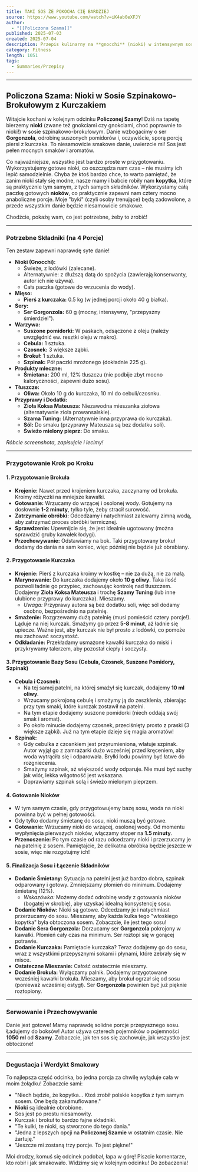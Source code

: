 ```yaml
---
title: TAKI SOS ŻE POKOCHA CIĘ BARDZIEJ
source: https://www.youtube.com/watch?v=iK4ab0eXFJY
author:
  - "[[Policzona Szama]]"
published: 2025-07-03
created: 2025-07-04
description: Przepis kulinarny na **gnocchi** (nioki) w intensywnym sosie szpinakowo-brokułowym z serem **Gorgonzola**, suszonymi pomidorami i dużą ilością piersi z kurczaka, przedstawiony w programie "Policzona Szama" jako łatwe do przygotowania, wysokobiałkowe i niezwykle smaczne danie.
category: Fitness
length: 1051
tags:
  - Summaries/Przepisy
---
```



---

## **Policzona Szama: Nioki w Sosie Szpinakowo-Brokułowym z Kurczakiem**

Witajcie kochani w kolejnym odcinku **Policzonej Szamy**! Dziś na tapetę bierzemy **nioki** (zwane też gnokciami czy gnokciami, choć poprawnie to nioki!) w sosie szpinakowo-brokułowym. Danie wzbogacimy o ser **Gorgonzola**, odrobinę suszonych pomidorów i, oczywiście, sporą porcję piersi z kurczaka. To niesamowicie smakowe danie, uwierzcie mi! Sos jest pełen mocnych smaków i aromatów.

Co najważniejsze, wszystko jest bardzo proste w przygotowaniu. Wykorzystujemy gotowe nioki, co oszczędza nam czas – nie musimy ich lepić samodzielnie. Chyba że ktoś bardzo chce, to warto pamiętać, że zanim nioki stały się modne, nasze mamy i babcie robiły nam **kopytka**, które są praktycznie tym samym, z tych samych składników. Wykorzystamy całą paczkę gotowych **nioków**, co praktycznie zapewni nam cztery mocno anaboliczne porcje. Moje "byki" (czyli osoby trenujące) będą zadowolone, a przede wszystkim danie będzie niesamowicie smakowe.

Chodźcie, pokażę wam, co jest potrzebne, żeby to zrobić!

---

### **Potrzebne Składniki (na 4 Porcje)**

Ten zestaw zapewni naprawdę syte danie!

*   **Nioki (Gnocchi):**
    *   Świeże, z lodówki (zalecane).
    *   Alternatywnie: z dłuższą datą do spożycia (zawierają konserwanty, autor ich nie używa).
    *   Cała paczka (gotowe do wrzucenia do wody).
*   **Mięso:**
    *   **Pierś z kurczaka:** 0.5 kg (w jednej porcji około 40 g białka).
*   **Sery:**
    *   **Ser Gorgonzola:** 60 g (mocny, intensywny, "przepyszny śmierdziel").
*   **Warzywa:**
    *   **Suszone pomidorki:** W paskach, odsączone z oleju (należy uwzględnić ew. resztki oleju w makro).
    *   **Cebula:** 1 sztuka.
    *   **Czosnek:** 3 większe ząbki.
    *   **Brokuł:** 1 sztuka.
    *   **Szpinak:** Pół paczki mrożonego (dokładnie 225 g).
*   **Produkty mleczne:**
    *   **Śmietana:** 200 ml, 12% tłuszczu (nie podbije zbyt mocno kaloryczności, zapewni dużo sosu).
*   **Tłuszcze:**
    *   **Oliwa:** Około 10 g do kurczaka, 10 ml do cebuli/czosnku.
*   **Przyprawy i Dodatki:**
    *   **Zioła Koksa Mateusza:** Niezawodna mieszanka ziołowa (alternatywnie zioła prowansalskie).
    *   **Szama Tuning:** (Alternatywnie inna przyprawa do kurczaka).
    *   **Sól:** Do smaku (przyprawy Mateusza są bez dodatku soli).
    *   **Świeżo mielony pieprz:** Do smaku.

*Róbcie screenshota, zapisujcie i lecimy!*

---

### **Przygotowanie Krok po Kroku**

#### **1. Przygotowanie Brokuła**

*   **Krojenie:** Nawet przed krojeniem kurczaka, zaczynamy od brokuła. Kroimy różyczki na mniejsze kawałki.
*   **Gotowanie:** Wrzucamy do wrzącej i osolonej wody. Gotujemy na dosłownie **1-2 minuty**, tylko tyle, żeby stracił surowość.
*   **Zatrzymanie obróbki:** Odcedzamy i natychmiast zalewamy zimną wodą, aby zatrzymać proces obróbki termicznej.
*   **Sprawdzenie:** Upewnijcie się, że jest idealnie ugotowany (można sprawdzić gruby kawałek łodygi).
*   **Przechowywanie:** Odstawiamy na bok. Taki przygotowany brokuł dodamy do dania na sam koniec, więc później nie będzie już obrabiany.

#### **2. Przygotowanie Kurczaka**

*   **Krojenie:** Pierś z kurczaka kroimy w kostkę – nie za dużą, nie za małą.
*   **Marynowanie:** Do kurczaka dodajemy około **10 g oliwy**. Taka ilość pozwoli ładnie go przypiec, zachowując kontrolę nad tłuszczem. Dodajemy **Zioła Koksa Mateusza** i trochę **Szamy Tuning** (lub inne ulubione przyprawy do kurczaka). Mieszamy.
    *   *Uwaga:* Przyprawy autora są bez dodatku soli, więc sól dodamy osobno, bezpośrednio na patelnię.
*   **Smażenie:** Rozgrzewamy dużą patelnię (musi pomieścić cztery porcje!). Ląduje na niej kurczak. Smażymy go przez **5-8 minut**, aż ładnie się upiecze. Ważne jest, aby kurczak nie był prosto z lodówki, co pomoże mu zachować soczystość.
*   **Odkładanie:** Przekładamy usmażone kawałki kurczaka do miski i przykrywamy talerzem, aby pozostał ciepły i soczysty.

#### **3. Przygotowanie Bazy Sosu (Cebula, Czosnek, Suszone Pomidory, Szpinak)**

*   **Cebula i Czosnek:**
    *   Na tej samej patelni, na której smażył się kurczak, dodajemy **10 ml oliwy**.
    *   Wrzucamy pokrojoną cebulę i smażymy ją do zeszklenia, zbierając przy tym smaki, które kurczak zostawił na patelni.
    *   Na tym etapie dodajemy suszone pomidorki (niech oddają swój smak i aromat).
    *   Po około minucie dodajemy czosnek, przeciśnięty prosto z praski (3 większe ząbki). Już na tym etapie dzieje się magia aromatów!
*   **Szpinak:**
    *   Gdy cebulka z czosnkiem jest przyrumieniona, wlatuje szpinak. Autor wyjął go z zamrażarki dużo wcześniej przed kręceniem, aby woda wytrąciła się i odparowała. Bryłki lodu powinny być łatwe do rozgniecenia.
    *   Smażymy szpinak, aż większość wody odparuje. Nie musi być suchy jak wiór, lekka wilgotność jest wskazana.
    *   Doprawiamy szpinak solą i świeżo mielonym pieprzem.

#### **4. Gotowanie Nioków**

*   W tym samym czasie, gdy przygotowujemy bazę sosu, woda na nioki powinna być w pełnej gotowości.
*   Gdy tylko dodamy śmietanę do sosu, nioki muszą być gotowe.
*   **Gotowanie:** Wrzucamy nioki do wrzącej, osolonej wody. Od momentu wypłynięcia pierwszych nioków, włączamy stoper na **1.5 minuty**.
*   **Przenoszenie:** Po tym czasie od razu odcedzamy nioki i przerzucamy je na patelnię z sosem. Pamiętajcie, że delikatna obróbka będzie jeszcze w sosie, więc nie rozgotujmy ich!

#### **5. Finalizacja Sosu i Łączenie Składników**

*   **Dodanie Śmietany:** Sytuacja na patelni jest już bardzo dobra, szpinak odparowany i gotowy. Zmniejszamy płomień do minimum. Dodajemy śmietanę (12%).
    *   *Wskazówka:* Możemy dodać odrobinę wody z gotowania nioków (bogatej w skrobię), aby uzyskać idealną konsystencję sosu.
*   **Dodanie Nioków:** Nioki są gotowe. Odcedzamy je i natychmiast przerzucamy do sosu. Mieszamy, aby każda kulka tego "włoskiego kopytka" była obtoczona sosem. Zobaczcie, ile jest tego sosu!
*   **Dodanie Sera Gorgonzola:** Dorzucamy ser **Gorgonzola** pokrojony w kawałki. Płomień cały czas na minimum. Ser roztopi się w gorącej potrawie.
*   **Dodanie Kurczaka:** Pamiętacie kurczaka? Teraz dodajemy go do sosu, wraz z wszystkimi przepysznymi sokami i płynami, które zebrały się w misce.
*   **Ostateczne Mieszanie:** Całość ostatecznie mieszamy.
*   **Dodanie Brokuła:** Wyłączamy palnik. Dodajemy przygotowane wcześniej kawałki brokuła. Mieszamy, aby brokuł ogrzał się od sosu (ponieważ wcześniej ostygł). Ser **Gorgonzola** powinien być już pięknie roztopiony.

---

### **Serwowanie i Przechowywanie**

Danie jest gotowe! Mamy naprawdę solidne porcje przepysznego sosu.
Ładujemy do boksów! Autor używa czterech pojemników o pojemności **1050 ml** od **Szamy**.
Zobaczcie, jak ten sos się zachowuje, jak wszystko jest obtoczone!

---

### **Degustacja i Werdykt Smakowy**

To najlepsza część odcinka, bo jedna porcja za chwilę wyląduje cała w moim żołądku!
Zobaczcie sami:
*   "Niech będzie, że kopytka... Ktoś zrobił polskie kopytka z tym samym sosem. One będą zakamuflowane."
*   **Nioki** są idealnie obrobione.
*   Sos jest po prostu niesamowity.
*   Kurczak i brokuł to bardzo fajne składniki.
*   "Te kulki, te nioki, są stworzone do tego dania."
*   "Jedna z lepszych opcji na **Policzonej Szamie** w ostatnim czasie. Nie żartuję."
*   "Jeszcze mi zostaną trzy porcje. To jest piękne!"

Moi drodzy, komuś się odcinek podobał, łapa w górę! Piszcie komentarze, kto robił i jak smakowało. Widzimy się w kolejnym odcinku! Do zobaczenia!